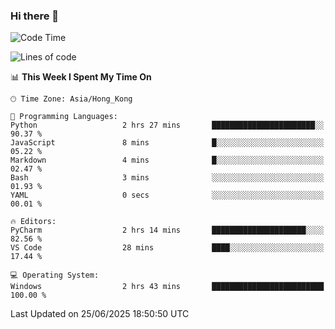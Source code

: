 ### Hi there 👋

<!--
**RoiexLee/RoiexLee** is a ✨ _special_ ✨ repository because its `README.md` (this file) appears on your GitHub profile.

Here are some ideas to get you started:

- 🔭 I’m currently working on ...
- 🌱 I’m currently learning ...
- 👯 I’m looking to collaborate on ...
- 🤔 I’m looking for help with ...
- 💬 Ask me about ...
- 📫 How to reach me: ...
- 😄 Pronouns: ...
- ⚡ Fun fact: ...
-->

<!--START_SECTION:waka-->
![Code Time](http://img.shields.io/badge/Code%20Time-1%2C176%20hrs%2041%20mins-blue)

![Lines of code](https://img.shields.io/badge/From%20Hello%20World%20I%27ve%20Written-41.6%20thousand%20lines%20of%20code-blue)

📊 **This Week I Spent My Time On** 

```text
🕑︎ Time Zone: Asia/Hong_Kong

💬 Programming Languages: 
Python                   2 hrs 27 mins       ███████████████████████░░   90.37 % 
JavaScript               8 mins              █░░░░░░░░░░░░░░░░░░░░░░░░   05.22 % 
Markdown                 4 mins              █░░░░░░░░░░░░░░░░░░░░░░░░   02.47 % 
Bash                     3 mins              ░░░░░░░░░░░░░░░░░░░░░░░░░   01.93 % 
YAML                     0 secs              ░░░░░░░░░░░░░░░░░░░░░░░░░   00.01 % 

🔥 Editors: 
PyCharm                  2 hrs 14 mins       █████████████████████░░░░   82.56 % 
VS Code                  28 mins             ████░░░░░░░░░░░░░░░░░░░░░   17.44 % 

💻 Operating System: 
Windows                  2 hrs 43 mins       █████████████████████████   100.00 % 
```


 Last Updated on 25/06/2025 18:50:50 UTC
<!--END_SECTION:waka-->
